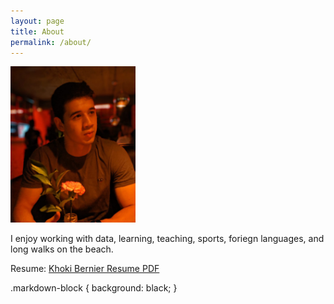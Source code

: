 ```yaml
---
layout: page
title: About
permalink: /about/
---
```

<img src="/assets/img/Khoki Whatsapp photo crpd.jpeg" width ='200' height='250'>

I enjoy working with data, learning, teaching, sports, foriegn languages, and long walks on the beach.

Resume: [Khoki Bernier Resume PDF](/assets/Khoki-Bernier-Resume.pdf)

.markdown-block {
    background: black;
}

